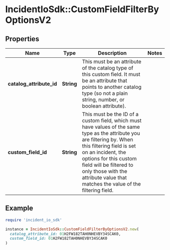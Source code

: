 # IncidentIoSdk::CustomFieldFilterByOptionsV2

## Properties

| Name | Type | Description | Notes |
| ---- | ---- | ----------- | ----- |
| **catalog_attribute_id** | **String** | This must be an attribute of the catalog type of this custom field. It must be an attribute that points to another catalog type (so not a plain string, number, or boolean attribute). |  |
| **custom_field_id** | **String** | This must be the ID of a custom field, which must have values of the same type as the attribute you are filtering by.  When this filtering field is set on an incident, the options for this custom field will be filtered to only those with the attribute value that matches the value of the filtering field. |  |

## Example

```ruby
require 'incident_io_sdk'

instance = IncidentIoSdk::CustomFieldFilterByOptionsV2.new(
  catalog_attribute_id: 01H2FW182TAH0NHEVBY34SCAK0,
  custom_field_id: 01H2FW182TAH0NHEVBY34SCAK0
)
```


